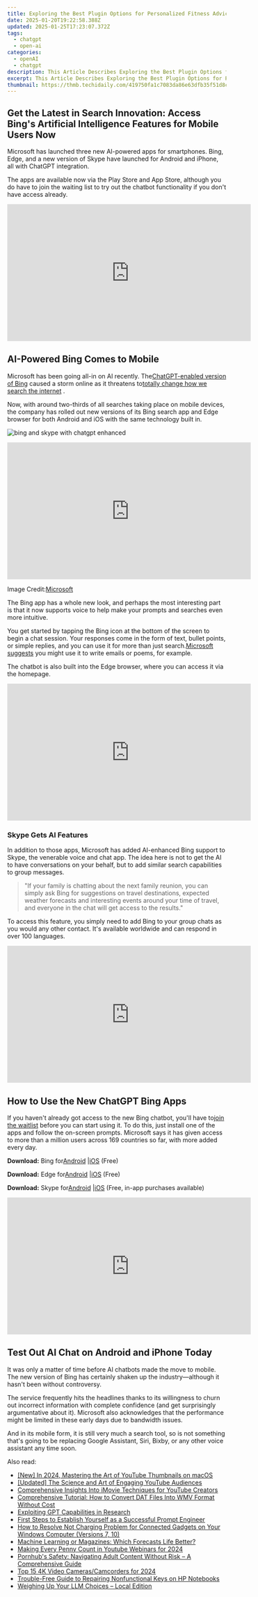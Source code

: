 ```yaml
---
title: Exploring the Best Plugin Options for Personalized Fitness Advice via GPT Technology
date: 2025-01-20T19:22:58.388Z
updated: 2025-01-25T17:23:07.372Z
tags:
  - chatgpt
  - open-ai
categories:
  - openAI
  - chatgpt
description: This Article Describes Exploring the Best Plugin Options for Personalized Fitness Advice via GPT Technology
excerpt: This Article Describes Exploring the Best Plugin Options for Personalized Fitness Advice via GPT Technology
thumbnail: https://thmb.techidaily.com/419750fa1c7083da86e63dfb35f51d8c92486865748e3041e969fe09697c07c0.jpg
---
```


## Get the Latest in Search Innovation: Access Bing's Artificial Intelligence Features for Mobile Users Now

 Microsoft has launched three new AI-powered apps for smartphones. Bing, Edge, and a new version of Skype have launched for Android and iPhone, all with ChatGPT integration.

 The apps are available now via the Play Store and App Store, although you do have to join the waiting list to try out the chatbot functionality if you don't have access already.

<!-- affiliate ads begin -->
<iframe width="560" height="315" src="https://www.youtube.com/embed/HtM7d4dpN1I?si=2vN_xgVGD4eYGORu" title="YouTube video player" frameborder="0" allow="accelerometer; autoplay; clipboard-write; encrypted-media; gyroscope; picture-in-picture; web-share" referrerpolicy="strict-origin-when-cross-origin" allowfullscreen></iframe>
<!-- affiliate ads end -->

## AI-Powered Bing Comes to Mobile

 Microsoft has been going all-in on AI recently. The[ChatGPT-enabled version of Bing](https://www.makeuseof.com/microsoft-bing-gets-chatgpt-ai/) caused a storm online as it threatens to[totally change how we search the internet](https://www.makeuseof.com/is-chatgpt-search-engine-threat/) .

 Now, with around two-thirds of all searches taking place on mobile devices, the company has rolled out new versions of its Bing search app and Edge browser for both Android and iOS with the same technology built in.

![bing and skype with chatgpt enhanced](https://static1.makeuseofimages.com/wordpress/wp-content/uploads/2023/02/bing-and-skype-with-chatgpt-enhanced.jpg)

<!-- affiliate ads begin -->
<iframe width="560" height="315" src="https://www.youtube.com/embed/58KlTPHv8dU?si=7ICagyNgrao7OkVO" title="YouTube video player" frameborder="0" allow="accelerometer; autoplay; clipboard-write; encrypted-media; gyroscope; picture-in-picture; web-share" referrerpolicy="strict-origin-when-cross-origin" allowfullscreen></iframe>
<!-- affiliate ads end -->

 Image Credit:[Microsoft](https://blogs.microsoft.com/blog/2023/02/22/the-new-bing-preview-experience-arrives-on-bing-and-edge-mobile-apps-introducing-bing-now-in-skype/)

 The Bing app has a whole new look, and perhaps the most interesting part is that it now supports voice to help make your prompts and searches even more intuitive.

 You get started by tapping the Bing icon at the bottom of the screen to begin a chat session. Your responses come in the form of text, bullet points, or simple replies, and you can use it for more than just search.[Microsoft suggests](https://blogs.microsoft.com/blog/2023/02/22/the-new-bing-preview-experience-arrives-on-bing-and-edge-mobile-apps-introducing-bing-now-in-skype/) you might use it to write emails or poems, for example.

 The chatbot is also built into the Edge browser, where you can access it via the homepage.

<!-- affiliate ads begin -->
<iframe width="560" height="315" src="https://www.youtube.com/embed/sn2STvYRVb8?si=Z-XhJJ1Mc-Em5Kqy" title="YouTube video player" frameborder="0" allow="accelerometer; autoplay; clipboard-write; encrypted-media; gyroscope; picture-in-picture; web-share" referrerpolicy="strict-origin-when-cross-origin" allowfullscreen></iframe>
<!-- affiliate ads end -->

### Skype Gets AI Features

 In addition to those apps, Microsoft has added AI-enhanced Bing support to Skype, the venerable voice and chat app. The idea here is not to get the AI to have conversations on your behalf, but to add similar search capabilities to group messages.

> "If your family is chatting about the next family reunion, you can simply ask Bing for suggestions on travel destinations, expected weather forecasts and interesting events around your time of travel, and everyone in the chat will get access to the results."

 To access this feature, you simply need to add Bing to your group chats as you would any other contact. It's available worldwide and can respond in over 100 languages.

<!-- affiliate ads begin -->
<iframe width="560" height="315" src="https://www.youtube.com/embed/YB7Ou4-iKVM?si=7Fq8iUwI8voccMLx" title="YouTube video player" frameborder="0" allow="accelerometer; autoplay; clipboard-write; encrypted-media; gyroscope; picture-in-picture; web-share" referrerpolicy="strict-origin-when-cross-origin" allowfullscreen></iframe>
<!-- affiliate ads end -->

## How to Use the New ChatGPT Bing Apps

 If you haven't already got access to the new Bing chatbot, you'll have to[join the waitlist](https://www.makeuseof.com/try-bing-ai-powered-search-engine/) before you can start using it. To do this, just install one of the apps and follow the on-screen prompts. Microsoft says it has given access to more than a million users across 169 countries so far, with more added every day.

**Download:** Bing for[Android](https://www.anrdoezrs.net/links/7251228/type/dlg/sid/UUmuoUeUpU2022079/https://play.google.com/store/apps/details?id=com.microsoft.bing) |[iOS](https://apps.apple.com/us/app/microsoft-bing-search/id345323231) (Free)

**Download:** Edge for[Android](https://www.anrdoezrs.net/links/7251228/type/dlg/sid/UUmuoUeUpU2022079/https://play.google.com/store/apps/details?id=com.microsoft.emmx) |[iOS](https://apps.apple.com/us/app/microsoft-edge-web-browser/id1288723196) (Free)

**Download:** Skype for[Android](https://www.anrdoezrs.net/links/7251228/type/dlg/sid/UUmuoUeUpU2022079/https://play.google.com/store/apps/details?id=com.skype.raider) |[iOS](https://apps.apple.com/us/app/skype/id304878510) (Free, in-app purchases available)

<!-- affiliate ads begin -->
<iframe width="560" height="315" src="https://www.youtube.com/embed/TJCye_oCTTw?si=6bVyBphcSgSFdyuq" title="YouTube video player" frameborder="0" allow="accelerometer; autoplay; clipboard-write; encrypted-media; gyroscope; picture-in-picture; web-share" referrerpolicy="strict-origin-when-cross-origin" allowfullscreen></iframe>
<!-- affiliate ads end -->

## Test Out AI Chat on Android and iPhone Today

 It was only a matter of time before AI chatbots made the move to mobile. The new version of Bing has certainly shaken up the industry—although it hasn't been without controversy.

 The service frequently hits the headlines thanks to its willingness to churn out incorrect information with complete confidence (and get surprisingly argumentative about it). Microsoft also acknowledges that the performance might be limited in these early days due to bandwidth issues.

 And in its mobile form, it is still very much a search tool, so is not something that's going to be replacing Google Assistant, Siri, Bixby, or any other voice assistant any time soon.

<ins class="adsbygoogle"
     style="display:block"
     data-ad-format="autorelaxed"
     data-ad-client="ca-pub-7571918770474297"
     data-ad-slot="1223367746"></ins>

<ins class="adsbygoogle"
     style="display:block"
     data-ad-client="ca-pub-7571918770474297"
     data-ad-slot="8358498916"
     data-ad-format="auto"
     data-full-width-responsive="true"></ins>

<span class="atpl-alsoreadstyle">Also read:</span>
<div><ul>
<li><a href="https://youtube-data.techidaily.com/n-2024-mastering-the-art-of-youtube-thumbnails-on-macos/"><u>[New] In 2024, Mastering the Art of YouTube Thumbnails on macOS</u></a></li>
<li><a href="https://youtube-tips.techidaily.com/ed-the-science-and-art-of-engaging-youtube-audiences/"><u>[Updated] The Science and Art of Engaging YouTube Audiences</u></a></li>
<li><a href="https://youtube-sure.techidaily.com/ehensive-insights-into-imovie-techniques-for-youtube-creators/"><u>Comprehensive Insights Into iMovie Techniques for YouTube Creators</u></a></li>
<li><a href="https://media-tips.techidaily.com/comprehensive-tutorial-how-to-convert-dat-files-into-wmv-format-without-cost/"><u>Comprehensive Tutorial: How to Convert DAT Files Into WMV Format Without Cost</u></a></li>
<li><a href="https://tech-haven.techidaily.com/exploiting-gpt-capabilities-in-research/"><u>Exploiting GPT Capabilities in Research</u></a></li>
<li><a href="https://tech-haven.techidaily.com/first-steps-to-establish-yourself-as-a-successful-prompt-engineer/"><u>First Steps to Establish Yourself as a Successful Prompt Engineer</u></a></li>
<li><a href="https://common-error.techidaily.com/how-to-resolve-not-charging-problem-for-connected-gadgets-on-your-windows-computer-versions-7-10/"><u>How to Resolve Not Charging Problem for Connected Gadgets on Your Windows Computer (Versions 7, 10)</u></a></li>
<li><a href="https://tech-haven.techidaily.com/machine-learning-or-magazines-which-forecasts-life-better/"><u>Machine Learning or Magazines: Which Forecasts Life Better?</u></a></li>
<li><a href="https://youtube-lab.techidaily.com/g-every-penny-count-in-youtube-webinars-for-2024/"><u>Making Every Penny Count in Youtube Webinars for 2024</u></a></li>
<li><a href="https://fox-zero.techidaily.com/pornhubs-safety-navigating-adult-content-without-risk-a-comprehensive-guide/"><u>Pornhub's Safety: Navigating Adult Content Without Risk – A Comprehensive Guide</u></a></li>
<li><a href="https://fox-hovers.techidaily.com/top-15-4k-video-camerascamcorders-for-2024/"><u>Top 15 4K Video Cameras/Camcorders for 2024</u></a></li>
<li><a href="https://common-error.techidaily.com/trouble-free-guide-to-repairing-nonfunctional-keys-on-hp-notebooks/"><u>Trouble-Free Guide to Repairing Nonfunctional Keys on HP Notebooks</u></a></li>
<li><a href="https://tech-haven.techidaily.com/weighing-up-your-llm-choices-local-edition/"><u>Weighing Up Your LLM Choices – Local Edition</u></a></li>
</ul></div>

